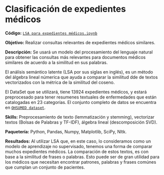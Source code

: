 
# Clasificación de expedientes médicos
**Código:** [`LSA para expedientes médicos.ipynb`](https://github.com/ElAleph25/Projectos-del-Portafolio-/blob/main/LSAParaExpedientesM%C3%A9dicos/LSA%20para%20expedientes%20me%CC%81dicos.ipynb)

**Objetivo:** Realizar consultas relevantes de expedientes médicos similares.

**Descripción:** Se usará un modelo del procesamiento del lenguaje natural para obtener las consultas más relevantes para documentos médicos similares de acuerdo a la similitud en sus palabras. 

El análisis semántico latente (LSA por sus siglas en inglés), es un método del álgebra lineal númerica que ayuda a comparar la similitud dde de textos vectorizados con la métrica de la similitud del coseno.

El DataSet que se utilizará, tiene 13924 expedientes médicos, y estará preprocesado para tener resumenes textuales de enfermedades que están catalogadas en 23 categorías.
El conjunto completo de datos se encuentra en [`OHSUMED dataset`](https://www.mat.unical.it/OlexSuite/Datasets/SampleDataSets-about.htm).

**Skills:** Preprocesamiento de texto (lemmatización y stemming), vectorizar textos (Bolsas de Palabras y TF-IDF), álgebra lineal (descomposición SVD). 

**Paquetería:** Python, Pandas, Numpy, Matplotlib, SciPy, Nltk.

**Resultados:** Al utilizar LSA que, en este caso, lo consideramos como un modelo de aprendizaje no supervisado, tenemos una forma de comparar muchos expedientes médicos. La comparación de estos textos, es con base a la similitud de frases o palabras. 
Esto puede ser de gran utilidad para los médicos que necesitan encontrar patrones, palabras y frases comúnes que cumplan un conjunto de pacientes. 
